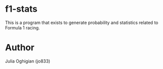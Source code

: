 # f1-stats

This is a program that exists to generate probability and statistics related to Formula 1 racing.

# Author

Julia Oghigian (jo833)

